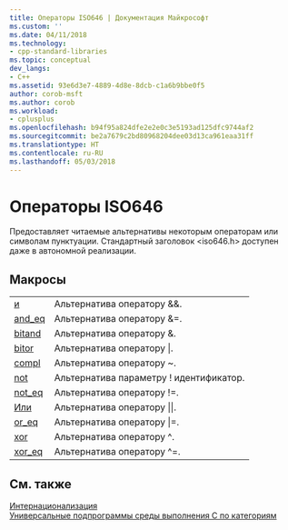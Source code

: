 ```yaml
---
title: Операторы ISO646 | Документация Майкрософт
ms.custom: ''
ms.date: 04/11/2018
ms.technology:
- cpp-standard-libraries
ms.topic: conceptual
dev_langs:
- C++
ms.assetid: 93e6d3e7-4889-4d8e-8dcb-c1a6b9bbe0f5
author: corob-msft
ms.author: corob
ms.workload:
- cplusplus
ms.openlocfilehash: b94f95a824dfe2e2e0c3e5193ad125dfc9744af2
ms.sourcegitcommit: be2a7679c2bd80968204dee03d13ca961eaa31ff
ms.translationtype: HT
ms.contentlocale: ru-RU
ms.lasthandoff: 05/03/2018
---
```

# <a name="iso646-operators"></a>Операторы ISO646

Предоставляет читаемые альтернативы некоторым операторам или символам пунктуации. Стандартный заголовок \<iso646.h> доступен даже в автономной реализации.

## <a name="macros"></a>Макросы

|||
|-|-|
|[и](../c-runtime-library/reference/and.md)|Альтернатива оператору &&.|
|[and_eq](../c-runtime-library/reference/and-eq.md)|Альтернатива оператору &=.|
|[bitand](../c-runtime-library/reference/bitand.md)|Альтернатива оператору &.|
|[bitor](../c-runtime-library/reference/bitor.md)|Альтернатива оператору &#124;.|
|[compl](../c-runtime-library/reference/compl.md)|Альтернатива оператору ~.|
|[not](../c-runtime-library/reference/not.md)|Альтернатива параметру ! идентификатор.|
|[not_eq](../c-runtime-library/reference/not-eq.md)|Альтернатива оператору !=.|
|[Или](../c-runtime-library/reference/or.md)|Альтернатива оператору &#124;&#124;.|
|[or_eq](../c-runtime-library/reference/or-eq.md)|Альтернатива оператору &#124;=.|
|[xor](../c-runtime-library/reference/xor.md)|Альтернатива оператору ^.|
|[xor_eq](../c-runtime-library/reference/xor-eq.md)|Альтернатива оператору ^=.|

## <a name="see-also"></a>См. также

[Интернационализация](../c-runtime-library/internationalization.md)<br/>
 [Универсальные подпрограммы среды выполнения C по категориям](../c-runtime-library/run-time-routines-by-category.md)<br/>
